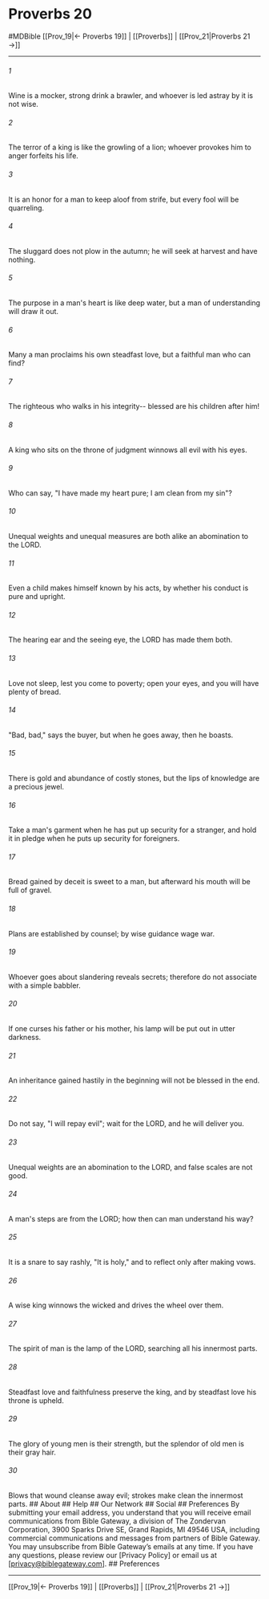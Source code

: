 # Proverbs 20
#MDBible
[[Prov_19|← Proverbs 19]] | [[Proverbs]] | [[Prov_21|Proverbs 21 →]]

***






###### 1 


Wine is a mocker, strong drink a brawler, and whoever is led astray by it is not wise. 





###### 2 


The terror of a king is like the growling of a lion; whoever provokes him to anger forfeits his life. 





###### 3 


It is an honor for a man to keep aloof from strife, but every fool will be quarreling. 





###### 4 


The sluggard does not plow in the autumn; he will seek at harvest and have nothing. 





###### 5 


The purpose in a man's heart is like deep water, but a man of understanding will draw it out. 





###### 6 


Many a man proclaims his own steadfast love, but a faithful man who can find? 





###### 7 


The righteous who walks in his integrity-- blessed are his children after him! 





###### 8 


A king who sits on the throne of judgment winnows all evil with his eyes. 





###### 9 


Who can say, "I have made my heart pure; I am clean from my sin"? 





###### 10 


Unequal weights and unequal measures are both alike an abomination to the LORD. 





###### 11 


Even a child makes himself known by his acts, by whether his conduct is pure and upright. 





###### 12 


The hearing ear and the seeing eye, the LORD has made them both. 





###### 13 


Love not sleep, lest you come to poverty; open your eyes, and you will have plenty of bread. 





###### 14 


"Bad, bad," says the buyer, but when he goes away, then he boasts. 





###### 15 


There is gold and abundance of costly stones, but the lips of knowledge are a precious jewel. 





###### 16 


Take a man's garment when he has put up security for a stranger, and hold it in pledge when he puts up security for foreigners. 





###### 17 


Bread gained by deceit is sweet to a man, but afterward his mouth will be full of gravel. 





###### 18 


Plans are established by counsel; by wise guidance wage war. 





###### 19 


Whoever goes about slandering reveals secrets; therefore do not associate with a simple babbler. 





###### 20 


If one curses his father or his mother, his lamp will be put out in utter darkness. 





###### 21 


An inheritance gained hastily in the beginning will not be blessed in the end. 





###### 22 


Do not say, "I will repay evil"; wait for the LORD, and he will deliver you. 





###### 23 


Unequal weights are an abomination to the LORD, and false scales are not good. 





###### 24 


A man's steps are from the LORD; how then can man understand his way? 





###### 25 


It is a snare to say rashly, "It is holy," and to reflect only after making vows. 





###### 26 


A wise king winnows the wicked and drives the wheel over them. 





###### 27 


The spirit of man is the lamp of the LORD, searching all his innermost parts. 





###### 28 


Steadfast love and faithfulness preserve the king, and by steadfast love his throne is upheld. 





###### 29 


The glory of young men is their strength, but the splendor of old men is their gray hair. 





###### 30 


Blows that wound cleanse away evil; strokes make clean the innermost parts. ## About ## Help ## Our Network ## Social ## Preferences By submitting your email address, you understand that you will receive email communications from Bible Gateway, a division of The Zondervan Corporation, 3900 Sparks Drive SE, Grand Rapids, MI 49546 USA, including commercial communications and messages from partners of Bible Gateway. You may unsubscribe from Bible Gateway&rsquo;s emails at any time. If you have any questions, please review our [Privacy Policy] or email us at [privacy@biblegateway.com]. ## Preferences

***

[[Prov_19|← Proverbs 19]] | [[Proverbs]] | [[Prov_21|Proverbs 21 →]]
